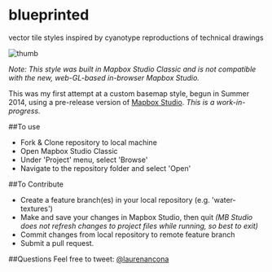 blueprinted
===========================
vector tile styles inspired by cyanotype reproductions of technical drawings

![thumb](https://raw.githubusercontent.com/laurenancona/blueprinted/master/images/thumb.png)

_Note: This style was built in Mapbox Studio Classic and is not compatible with the new, web-GL-based in-browser Mapbox Studio._

This was my first attempt at a custom basemap style, begun in Summer 2014, using a pre-release version of [Mapbox Studio](https://www.mapbox.com/mapbox-studio/).
_This is a work-in-progress._

##To use
 - Fork & Clone repository to local machine
 - Open Mapbox Studio Classic
 - Under 'Project' menu, select 'Browse'
 - Navigate to the repository folder and select 'Open'

##To Contribute
 - Create a feature branch(es) in your local repository (e.g. 'water-textures')
 - Make and save your changes in Mapbox Studio, then quit _(MB Studio does not refresh changes to project files while running, so best to exit)_
 - Commit changes from local repository to remote feature branch
 - Submit a pull request.

##Questions
 Feel free to tweet: [@laurenancona](https://twitter.com/laurenancona)

 
